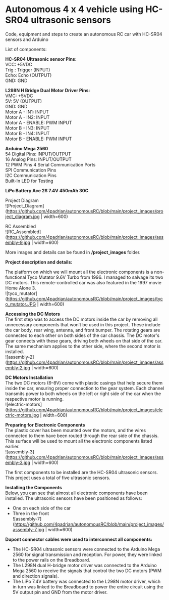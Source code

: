# Autonomous 4 x 4 vehicle using HC-SR04 ultrasonic sensors

Code, equipment and steps to create an autonomous RC car with HC-SR04 sensors and Arduino

List of components:

**HC-SR04 Ultrasonic sensor Pins:**  
VCC: +5VDC  
Trig : Trigger (INPUT)  
Echo: Echo (OUTPUT)  
GND: GND  

**L298N H Bridge Dual Motor Driver Pins:**  
VMC: +5VDC  
5V: 5V (OUTPUT)  
GND: GND  
Motor A - IN1: INPUT  
Motor A - IN2: INPUT  
Motor A - ENABLE: PWM INPUT  
Motor B - IN3: INPUT  
Motor B - IN4: INPUT  
Motor B - ENABLE: PWM INPUT  

**Arduino Mega 2560**  
54 Digital Pins: INPUT/OUTPUT  
16 Analog Pins: INPUT/OUTPUT  
12 PWM Pins
4 Serial Communication Ports  
SPI Communication Pins  
I2C Communication Pins  
Built-In LED for Testing  

**LiPo Battery Ace 2S 7.4V 450mAh 30C**  

Project Diagram  
![Project_Diagram](https://github.com/4padrian/autonomousRC/blob/main/project_images/project_diagram.jpg | width=600)

RC Assembled  
![RC_Assembled](https://github.com/4padrian/autonomousRC/blob/main/project_images/assembly-9.jpg | width=600)

More images and details can be found in **/project_images** folder.

**Project description and details:**

The platform on which we will mount all the electronic components is a non-functional Tyco Mutator 9.6V Turbo from 1996. I managed to salvage its two DC motors. This remote-controlled car was also featured in the 1997 movie Home Alone 3.  
![tyco_mutator](https://github.com/4padrian/autonomousRC/blob/main/project_images/tyco_mutator.JPG | width=600)

**Accessing the DC Motors**  
The first step was to access the DC motors inside the car by removing all unnecessary components that won’t be used in this project. These include the car body, rear wing, antenna, and front bumper.  The rotating gears are connected to each other on both sides of the car chassis. The DC motor's gear connects with these gears, driving both wheels on that side of the car. The same mechanism applies to the other side, where the second motor is installed.  
![assembly-2](https://github.com/4padrian/autonomousRC/blob/main/project_images/assembly-2.jpg | width=600)

**DC Motors Installation**  
The two DC motors (6–8V) come with plastic casings that help secure them inside the car, ensuring proper connection to the gear system. Each channel transmits power to both wheels on the left or right side of the car when the respective motor is running.  
![electric-motors](https://github.com/4padrian/autonomousRC/blob/main/project_images/electric-motors.jpg | width=600)

**Preparing for Electronic Components**  
The plastic cover has been mounted over the motors, and the wires connected to them have been routed through the rear side of the chassis. This surface will be used to mount all the electronic components listed earlier.  
![assembly-3](https://github.com/4padrian/autonomousRC/blob/main/project_images/assembly-3.jpg | width=600)

The first components to be installed are the HC-SR04 ultrasonic sensors. This project uses a total of five ultrasonic sensors.

**Installing the Components**  
Below, you can see that almost all electronic components have been installed. The ultrasonic sensors have been positioned as follows:  
- One on each side of the car
- Three in the front  
  ![assembly-7](https://github.com/4padrian/autonomousRC/blob/main/project_images/assembly-7.jpg | width=600)

**Dupont connector cables were used to interconnect all components:**  
- The HC-SR04 ultrasonic sensors were connected to the Arduino Mega 2560 for signal transmission and reception. For power, they were linked to the power rails on the Breadboard.  
- The L298N dual H-bridge motor driver was connected to the Arduino Mega 2560 to receive the signals that control the two DC motors (PWM and direction signals).  
- The LiPo 7.4V battery was connected to the L298N motor driver, which in turn was linked to the Breadboard to power the entire circuit using the 5V output pin and GND from the motor driver.